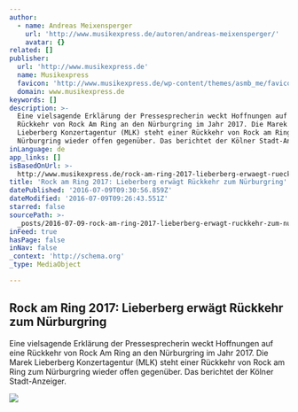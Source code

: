 ```yaml
---
author:
  - name: Andreas Meixensperger
    url: 'http://www.musikexpress.de/autoren/andreas-meixensperger/'
    avatar: {}
related: []
publisher:
  url: 'http://www.musikexpress.de'
  name: Musikexpress
  favicon: 'http://www.musikexpress.de/wp-content/themes/asmb_me/favicon.ico'
  domain: www.musikexpress.de
keywords: []
description: >-
  Eine vielsagende Erklärung der Pressesprecherin weckt Hoffnungen auf eine
  Rückkehr von Rock Am Ring an den Nürburgring im Jahr 2017. Die Marek
  Lieberberg Konzertagentur (MLK) steht einer Rückkehr von Rock am Ring zum
  Nürburgring wieder offen gegenüber. Das berichtet der Kölner Stadt-Anzeiger.
inLanguage: de
app_links: []
isBasedOnUrl: >-
  http://www.musikexpress.de/rock-am-ring-2017-lieberberg-erwaegt-rueckkehr-zum-nuerburgring-592527/
title: 'Rock am Ring 2017: Lieberberg erwägt Rückkehr zum Nürburgring'
datePublished: '2016-07-09T09:30:56.859Z'
dateModified: '2016-07-09T09:26:43.551Z'
starred: false
sourcePath: >-
  _posts/2016-07-09-rock-am-ring-2017-lieberberg-erwagt-ruckkehr-zum-nurburgrin.md
inFeed: true
hasPage: false
inNav: false
_context: 'http://schema.org'
_type: MediaObject

---
```

<article style=""><h1>Rock am Ring 2017: Lieberberg erwägt Rückkehr zum Nürburgring</h1><p>Eine vielsagende Erklärung der Pressesprecherin weckt Hoffnungen auf eine Rückkehr von Rock Am Ring an den Nürburgring im Jahr 2017. Die Marek Lieberberg Konzertagentur (MLK) steht einer Rückkehr von Rock am Ring zum Nürburgring wieder offen gegenüber. Das berichtet der Kölner Stadt-Anzeiger.</p><img src="http://www.musikexpress.de/wp-content/uploads/2014/06/10/12/AMX_9405_BINARY_588373.jpg" /></article>